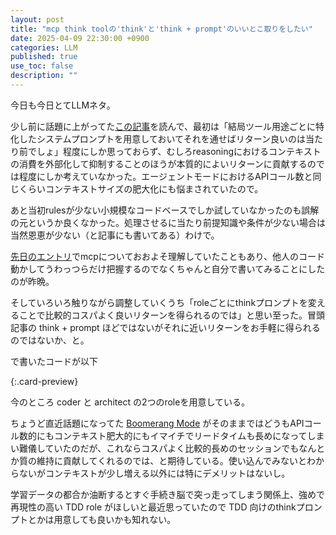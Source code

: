 ```yaml
---
layout: post
title: "mcp think toolの'think'と'think + prompt'のいいとこ取りをしたい"
date: 2025-04-09 22:30:00 +0900
categories: LLM
published: true
use_toc: false
description: ""
---
```


今日も今日とてLLMネタ。

少し前に話題に上がってた[この記事](https://www.anthropic.com/engineering/claude-think-tool)を読んで、最初は「結局ツール用途ごとに特化したシステムプロンプトを用意しておいてそれを通せばリターン良いのは当たり前でしょ」程度にしか思っておらず、むしろreasoningにおけるコンテキストの消費を外部化して抑制することのほうが本質的によいリターンに貢献するのでは程度にしか考えていなかった。エージェントモードにおけるAPIコール数と同じくらいコンテキストサイズの肥大化にも悩まされていたので。

あと当初rulesが少ない小規模なコードベースでしか試していなかったのも誤解の元というか良くなかった。処理させるに当たり前提知識や条件が少ない場合は当然恩恵が少ない（と記事にも書いてある）わけで。

[先日のエントリ](https://ktrysmt.github.io/blog/mcp-script-runner/)でmcpについておおよそ理解していたこともあり、他人のコード動かしてうわっつらだけ把握するのでなくちゃんと自分で書いてみることにしたのが昨晩。

そしていろいろ触りながら調整していくうち「roleごとにthinkプロンプトを変えることで比較的コスパよく良いリターンを得られるのでは」と思い至った。冒頭記事の think + prompt ほどではないがそれに近いリターンをお手軽に得られるのではないか、と。

で書いたコードが以下

[](https://github.com/ktrysmt/mcp-think-as){:.card-preview}

今のところ coder と architect の2つのroleを用意している。

ちょうど直近話題になってた [Boomerang Mode](https://docs.roocode.com/features/boomerang-tasks) がそのままではどうもAPIコール数的にもコンテキスト肥大的にもイマイチでリードタイムも長めになってしまい難儀していたのだが、これならコスパよく比較的長めのセッションでもなんとか質の維持に貢献してくれるのでは、と期待している。使い込んでみないとわからないがコンテキストが少し増える以外には特にデメリットはないし。

学習データの都合か油断するとすぐ手続き脳で突っ走ってしまう関係上、強めで再現性の高い TDD role がほしいと最近思っていたので TDD 向けのthinkプロンプトとかは用意しても良いかも知れない。